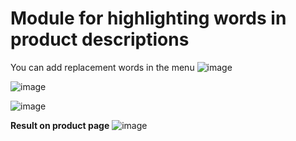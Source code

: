 <h1>Module for highlighting words in product descriptions</h1>

You can add replacement words in the menu 
![image](https://github.com/user-attachments/assets/7e3ca632-7e73-408f-9d08-a6c171b686a0)

![image](https://github.com/user-attachments/assets/5891a65d-ae26-4872-9b68-e6f0d08bb1d2)

![image](https://github.com/user-attachments/assets/8d2ffed5-becb-4b66-aab6-07d95992713c)

<b>Result on product page</b>
![image](https://github.com/user-attachments/assets/375a776e-d155-4341-855b-d3797228f1d1)

